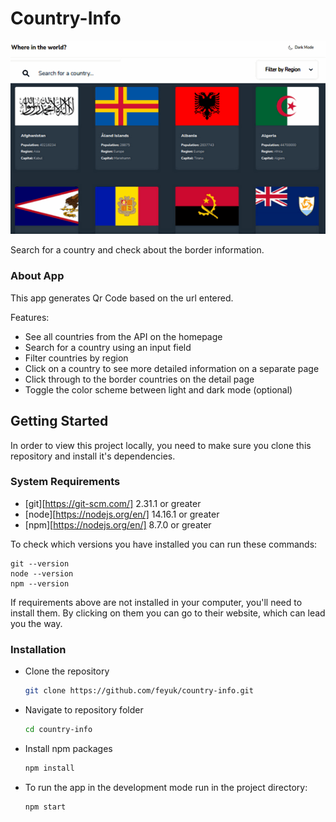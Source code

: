 # Country-Info


<img src="./country-image-preview.png" alt="preview"/>

Search for a country and check about the border information.


### About App

This app generates Qr Code based on the url entered.

Features: 

- See all countries from the API on the homepage
- Search for a country using an input field
- Filter countries by region
- Click on a country to see more detailed information on a separate page
- Click through to the border countries on the detail page
- Toggle the color scheme between light and dark mode (optional)



## Getting Started

In order to view this project locally, you need to make sure you clone this repository and install it's dependencies.

### System Requirements

- [git][https://git-scm.com/] 2.31.1 or greater
- [node][https://nodejs.org/en/] 14.16.1 or greater
- [npm][https://nodejs.org/en/] 8.7.0 or greater

To check which versions you have installed you can run these commands:
```
git --version
node --version
npm --version
```
If requirements above are not installed in your computer, you'll need to install them. By clicking on them you can go to their website, which can lead you the way.

### Installation

- Clone the repository
  ```sh
  git clone https://github.com/feyuk/country-info.git
  ```
- Navigate to repository folder
  ```sh
  cd country-info
  ```
- Install npm packages
  ```sh
  npm install
  ```
- To run the app in the development mode run in the project directory: 
  ```sh
  npm start
  ```


